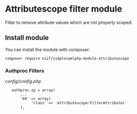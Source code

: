 Attributescope filter module
===========================

Filter to remove attribute values which are not properly scoped.

## Install module
You can install the module with composer:

    composer require niif/simplesamlphp-module-attributescope

### Authproc Filters

_config/config.php_

```
   authproc.sp = array(
       ...
       '60' => array(
            'class' => 'attributescope:FilterAttributes'
       ),
```